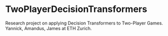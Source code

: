 # TwoPlayerDecisionTransformers
Research project on applying Decision Transformers to Two-Player Games. Yannick, Amandus, James at ETH Zurich.
